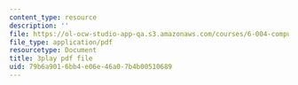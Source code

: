 ```yaml
---
content_type: resource
description: ''
file: https://ol-ocw-studio-app-qa.s3.amazonaws.com/courses/6-004-computation-structures-spring-2017/79b6a9016bb4e06e46a07b4b00510689_3LQUrpSADx8.pdf
file_type: application/pdf
resourcetype: Document
title: 3play pdf file
uid: 79b6a901-6bb4-e06e-46a0-7b4b00510689
---
```

